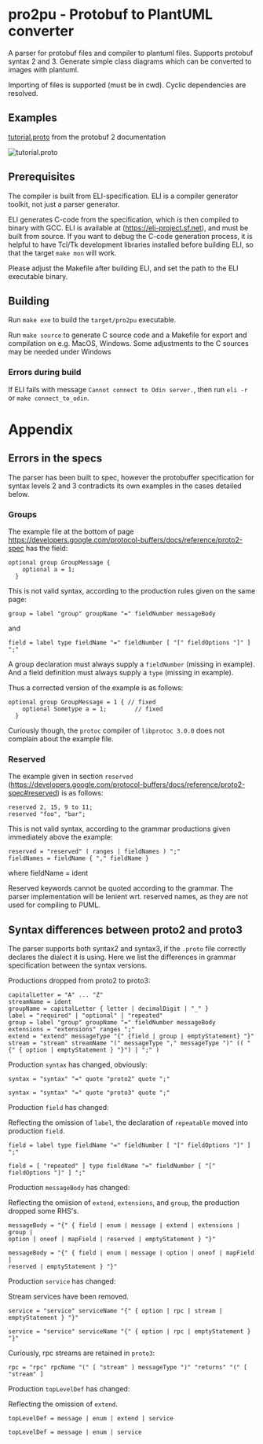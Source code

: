 # pro2pu - Protobuf to PlantUML converter

A parser for protobuf files and compiler to plantuml files.
Supports protobuf syntax 2 and 3.
Generate simple class diagrams which can be converted to images with plantuml.

Importing of files is supported (must be in cwd). Cyclic dependencies are resolved.

## Examples

[tutorial.proto](https://developers.google.com/protocol-buffers/docs/reference/proto2-spec#proto_file) from the protobuf 2 documentation

![tutorial.proto](test/tutorial.svg "tutorial.proto")

## Prerequisites

The compiler is built from ELI-specification. ELI is a compiler generator toolkit, not just a parser generator.

ELI generates C-code from the specification, which is then compiled to binary with GCC.
ELI is available at (https://eli-project.sf.net), and must be built from source.
If you want to debug the C-code generation process, it is helpful to have Tcl/Tk development libraries installed before building ELI, so that the target ```make mon``` will work.

Please adjust the Makefile after building ELI, and set the path to the ELI executable binary.

## Building

Run ```make exe``` to build the ```target/pro2pu``` executable.

Run ```make source``` to generate C source code and a Makefile for export and compilation on e.g. MacOS, Windows. Some adjustments to the C sources may be needed under Windows

### Errors during build

If ELI fails with message ```Cannot connect to Odin server.```,
then run ```eli -r``` or ```make connect_to_odin```.

# Appendix

## Errors in the specs

The parser has been built to spec, however
the protobuffer specification for syntax levels 2 and 3
contradicts its own examples in the cases detailed below.

### Groups

The example file at the bottom of page https://developers.google.com/protocol-buffers/docs/reference/proto2-spec
has the field:

    optional group GroupMessage {
        optional a = 1;
      }

This is not valid syntax, according to the production rules given on the same page:

    group = label "group" groupName "=" fieldNumber messageBody

and

    field = label type fieldName "=" fieldNumber [ "[" fieldOptions "]" ] ";"


A group declaration must always supply a ```fieldNumber``` (missing in example).
And a field definition must always supply a ```type``` (missing in example).

Thus a corrected version of the example is as follows:

    optional group GroupMessage = 1 { // fixed
        optional Sometype a = 1;        // fixed
      }

Curiously though, the ```protoc``` compiler of ```libprotoc 3.0.0``` does not complain about the example file.

### Reserved

The example given in section ```reserved``` (https://developers.google.com/protocol-buffers/docs/reference/proto2-spec#reserved) is as follows:

    reserved 2, 15, 9 to 11;
    reserved "foo", "bar";

This is not valid syntax, according to the grammar productions given immediately above the example:

    reserved = "reserved" ( ranges | fieldNames ) ";"
    fieldNames = fieldName { "," fieldName }
where
    fieldName = ident

Reserved keywords cannot be quoted according to the grammar.
The parser implementation will be lenient wrt. reserved names,
as they are not used for compiling to PUML.

## Syntax differences between proto2 and proto3

The parser supports both syntax2 and syntax3, if the ```.proto``` file correctly declares the dialect it is using.
Here we list the differences in grammar specification between the syntax versions.


Productions dropped from proto2 to proto3:

    capitalLetter = "A" ... "Z"
    streamName = ident
    groupName = capitalLetter { letter | decimalDigit | "_" }
    label = "required" | "optional" | "repeated"
    group = label "group" groupName "=" fieldNumber messageBody
    extensions = "extensions" ranges ";"
    extend = "extend" messageType "{" {field | group | emptyStatement} "}"
    stream = "stream" streamName "(" messageType "," messageType ")" (( "{" { option | emptyStatement } "}") | ";" )

Production ```syntax``` has changed, obviously:

    syntax = "syntax" "=" quote "proto2" quote ";"

    syntax = "syntax" "=" quote "proto3" quote ";"

Production ```field``` has changed:

  Reflecting the omission of ```label```, the declaration of ```repeatable``` moved into production ```field```.

    field = label type fieldName "=" fieldNumber [ "[" fieldOptions "]" ] ";"

    field = [ "repeated" ] type fieldName "=" fieldNumber [ "[" fieldOptions "]" ] ";"

Production ```messageBody``` has changed:

  Reflecting the omiision of ```extend```, ```extensions```, and ```group```, the production dropped some RHS's.

    messageBody = "{" { field | enum | message | extend | extensions | group |
    option | oneof | mapField | reserved | emptyStatement } "}"

    messageBody = "{" { field | enum | message | option | oneof | mapField |
    reserved | emptyStatement } "}"

Production ```service``` has changed:

  Stream services have been removed.
    
    service = "service" serviceName "{" { option | rpc | stream | emptyStatement } "}"

    service = "service" serviceName "{" { option | rpc | emptyStatement } "}"

  Curiously, rpc streams are retained in ```proto3```:
  
    rpc = "rpc" rpcName "(" [ "stream" ] messageType ")" "returns" "(" [ "stream" ]

Production ```topLevelDef``` has changed:

  Reflecting the omission of ```extend```.

    topLevelDef = message | enum | extend | service

    topLevelDef = message | enum | service

